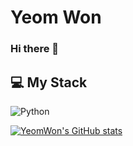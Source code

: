 # Yeom Won
### Hi there 👋

<!--
**ChungMok/ChungMok** is a ✨ _special_ ✨ repository because its `README.md` (this file) appears on your GitHub profile.

Here are some ideas to get you started:

- 🔭 I’m currently working on ...
- 🌱 I’m currently learning ...
- 👯 I’m looking to collaborate on ...
- 🤔 I’m looking for help with ...
- 💬 Ask me about ...
- 📫 How to reach me: ...
- 😄 Pronouns: ...
- ⚡ Fun fact: ...
-->

## 💻 My Stack
<img alt="Python" src ="https://img.shields.io/badge/Python-3776AB.svg?&style=flat-square&logo=Python&logoColor=white"/> 

[![YeomWon's GitHub stats](https://github-readme-stats.vercel.app/api?username=ChungMok&theme=algolia&show_icons=true)](https://github.com/ChungMok/github-readme-stats)
